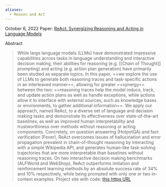 ```yaml
---
aliases:
  - Reason and Act
---
```



October 6, 2022
Paper: [ReAct: Synergizing Reasoning and Acting in Language Models](https://arxiv.org/abs/2210.03629)

Abstract
> While large language models (LLMs) have demonstrated impressive capabilities across tasks in language understanding and interactive decision making, their abilities for reasoning (e.g. [[Chain of Thought]] prompting) and acting (e.g. action plan generation) have primarily been studied as separate topics. In this paper, ==we explore the use of LLMs to generate both reasoning traces and task-specific actions in an interleaved manner==, allowing for greater ==synergy== between the two: ==reasoning traces help the model induce, track, and update action plans as well as handle exceptions, while actions allow it to interface with external sources, such as knowledge bases or environments, to gather additional information==. We apply our approach, named ReAct, to a diverse set of language and decision making tasks and demonstrate its effectiveness over state-of-the-art baselines, as well as improved human interpretability and trustworthiness over methods without reasoning or acting components. Concretely, on question answering (HotpotQA) and fact verification (Fever), ReAct overcomes issues of hallucination and error propagation prevalent in chain-of-thought reasoning by interacting with a simple Wikipedia API, and generates human-like task-solving trajectories that are more interpretable than baselines without reasoning traces. On two interactive decision making benchmarks (ALFWorld and WebShop), ReAct outperforms imitation and reinforcement learning methods by an absolute success rate of 34% and 10% respectively, while being prompted with only one or two in-context examples. Project site with code: [this https URL](https://react-lm.github.io/)




